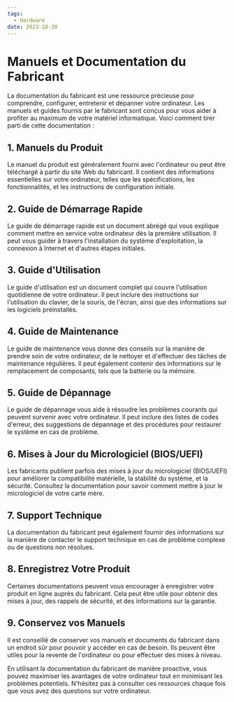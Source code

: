 ```yaml
---
tags:
  - Hardware
date: 2023-10-30
---
```

# Manuels et Documentation du Fabricant

La documentation du fabricant est une ressource précieuse pour comprendre, configurer, entretenir et dépanner votre ordinateur. Les manuels et guides fournis par le fabricant sont conçus pour vous aider à profiter au maximum de votre matériel informatique. Voici comment tirer parti de cette documentation :

## 1. Manuels du Produit

Le manuel du produit est généralement fourni avec l'ordinateur ou peut être téléchargé à partir du site Web du fabricant. Il contient des informations essentielles sur votre ordinateur, telles que les spécifications, les fonctionnalités, et les instructions de configuration initiale.

## 2. Guide de Démarrage Rapide

Le guide de démarrage rapide est un document abrégé qui vous explique comment mettre en service votre ordinateur dès la première utilisation. Il peut vous guider à travers l'installation du système d'exploitation, la connexion à Internet et d'autres étapes initiales.

## 3. Guide d'Utilisation

Le guide d'utilisation est un document complet qui couvre l'utilisation quotidienne de votre ordinateur. Il peut inclure des instructions sur l'utilisation du clavier, de la souris, de l'écran, ainsi que des informations sur les logiciels préinstallés.

## 4. Guide de Maintenance

Le guide de maintenance vous donne des conseils sur la manière de prendre soin de votre ordinateur, de le nettoyer et d'effectuer des tâches de maintenance régulières. Il peut également contenir des informations sur le remplacement de composants, tels que la batterie ou la mémoire.

## 5. Guide de Dépannage

Le guide de dépannage vous aide à résoudre les problèmes courants qui peuvent survenir avec votre ordinateur. Il peut inclure des listes de codes d'erreur, des suggestions de dépannage et des procédures pour restaurer le système en cas de problème.

## 6. Mises à Jour du Micrologiciel (BIOS/UEFI)

Les fabricants publient parfois des mises à jour du micrologiciel (BIOS/UEFI) pour améliorer la compatibilité matérielle, la stabilité du système, et la sécurité. Consultez la documentation pour savoir comment mettre à jour le micrologiciel de votre carte mère.

## 7. Support Technique

La documentation du fabricant peut également fournir des informations sur la manière de contacter le support technique en cas de problème complexe ou de questions non résolues.

## 8. Enregistrez Votre Produit

Certaines documentations peuvent vous encourager à enregistrer votre produit en ligne auprès du fabricant. Cela peut être utile pour obtenir des mises à jour, des rappels de sécurité, et des informations sur la garantie.

## 9. Conservez vos Manuels

Il est conseillé de conserver vos manuels et documents du fabricant dans un endroit sûr pour pouvoir y accéder en cas de besoin. Ils peuvent être utiles pour la revente de l'ordinateur ou pour effectuer des mises à niveau.

En utilisant la documentation du fabricant de manière proactive, vous pouvez maximiser les avantages de votre ordinateur tout en minimisant les problèmes potentiels. N'hésitez pas à consulter ces ressources chaque fois que vous avez des questions sur votre ordinateur.
